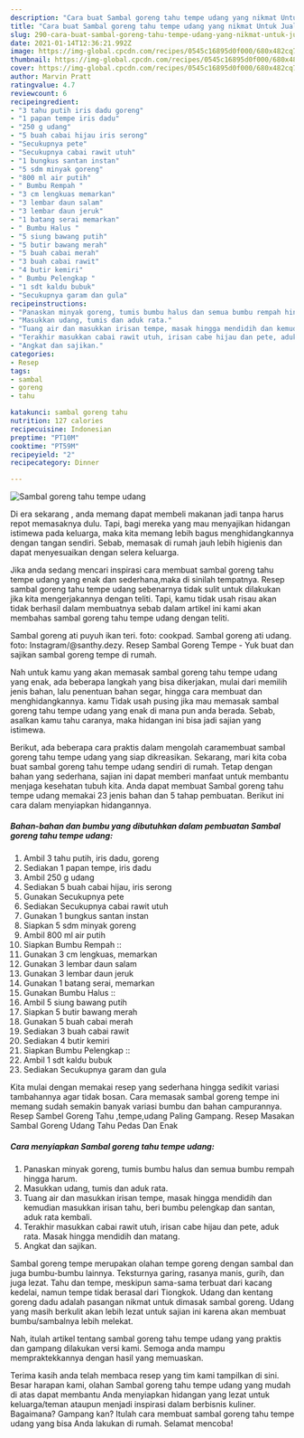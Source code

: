 ```yaml
---
description: "Cara buat Sambal goreng tahu tempe udang yang nikmat Untuk Jualan"
title: "Cara buat Sambal goreng tahu tempe udang yang nikmat Untuk Jualan"
slug: 290-cara-buat-sambal-goreng-tahu-tempe-udang-yang-nikmat-untuk-jualan
date: 2021-01-14T12:36:21.992Z
image: https://img-global.cpcdn.com/recipes/0545c16895d0f000/680x482cq70/sambal-goreng-tahu-tempe-udang-foto-resep-utama.jpg
thumbnail: https://img-global.cpcdn.com/recipes/0545c16895d0f000/680x482cq70/sambal-goreng-tahu-tempe-udang-foto-resep-utama.jpg
cover: https://img-global.cpcdn.com/recipes/0545c16895d0f000/680x482cq70/sambal-goreng-tahu-tempe-udang-foto-resep-utama.jpg
author: Marvin Pratt
ratingvalue: 4.7
reviewcount: 6
recipeingredient:
- "3 tahu putih iris dadu goreng"
- "1 papan tempe iris dadu"
- "250 g udang"
- "5 buah cabai hijau iris serong"
- "Secukupnya pete"
- "Secukupnya cabai rawit utuh"
- "1 bungkus santan instan"
- "5 sdm minyak goreng"
- "800 ml air putih"
- " Bumbu Rempah "
- "3 cm lengkuas memarkan"
- "3 lembar daun salam"
- "3 lembar daun jeruk"
- "1 batang serai memarkan"
- " Bumbu Halus "
- "5 siung bawang putih"
- "5 butir bawang merah"
- "5 buah cabai merah"
- "3 buah cabai rawit"
- "4 butir kemiri"
- " Bumbu Pelengkap "
- "1 sdt kaldu bubuk"
- "Secukupnya garam dan gula"
recipeinstructions:
- "Panaskan minyak goreng, tumis bumbu halus dan semua bumbu rempah hingga harum."
- "Masukkan udang, tumis dan aduk rata."
- "Tuang air dan masukkan irisan tempe, masak hingga mendidih dan kemudian masukkan irisan tahu, beri bumbu pelengkap dan santan, aduk rata kembali."
- "Terakhir masukkan cabai rawit utuh, irisan cabe hijau dan pete, aduk rata. Masak hingga mendidih dan matang."
- "Angkat dan sajikan."
categories:
- Resep
tags:
- sambal
- goreng
- tahu

katakunci: sambal goreng tahu 
nutrition: 127 calories
recipecuisine: Indonesian
preptime: "PT10M"
cooktime: "PT59M"
recipeyield: "2"
recipecategory: Dinner

---
```



![Sambal goreng tahu tempe udang](https://img-global.cpcdn.com/recipes/0545c16895d0f000/680x482cq70/sambal-goreng-tahu-tempe-udang-foto-resep-utama.jpg)

Di era  sekarang , anda memang dapat membeli makanan jadi tanpa harus repot memasaknya dulu. Tapi, bagi mereka yang mau menyajikan hidangan istimewa pada keluarga, maka kita memang lebih bagus menghidangkannya dengan tangan sendiri. Sebab, memasak di rumah jauh lebih higienis dan dapat menyesuaikan dengan selera keluarga.

Jika anda sedang mencari inspirasi cara membuat sambal goreng tahu tempe udang yang enak dan sederhana,maka di sinilah tempatnya. Resep sambal goreng tahu tempe udang  sebenarnya tidak sulit untuk dilakukan jika kita mengerjakannya dengan teliti. Tapi, kamu tidak usah risau akan tidak berhasil dalam membuatnya 
sebab dalam artikel ini kami akan membahas sambal goreng tahu tempe udang dengan teliti.  

Sambal goreng ati puyuh ikan teri. foto: cookpad. Sambal goreng ati udang. foto: Instagram/@santhy.dezy. Resep Sambal Goreng Tempe - Yuk buat dan sajikan sambal goreng tempe di rumah.

Nah untuk kamu yang akan memasak sambal goreng tahu tempe udang yang enak, ada beberapa langkah yang bisa dikerjakan, mulai dari memilih jenis bahan, lalu penentuan bahan segar, hingga cara membuat dan menghidangkannya. kamu Tidak usah pusing jika mau memasak sambal goreng tahu tempe udang yang enak di mana pun anda berada. Sebab, asalkan kamu  tahu caranya, maka hidangan ini bisa jadi sajian yang istimewa.

Berikut, ada beberapa cara praktis  dalam mengolah caramembuat sambal goreng tahu tempe udang yang siap dikreasikan. Sekarang, mari kita coba buat sambal goreng tahu tempe udang sendiri di rumah. Tetap dengan bahan yang sederhana, sajian ini dapat memberi manfaat untuk membantu menjaga kesehatan tubuh kita. Anda dapat membuat Sambal goreng tahu tempe udang memakai 23 jenis bahan dan 5 tahap pembuatan. Berikut ini cara dalam menyiapkan hidangannya.

<!--inarticleads1-->

##### Bahan-bahan dan bumbu yang dibutuhkan dalam pembuatan Sambal goreng tahu tempe udang:

1. Ambil 3 tahu putih, iris dadu, goreng
1. Sediakan 1 papan tempe, iris dadu
1. Ambil 250 g udang
1. Sediakan 5 buah cabai hijau, iris serong
1. Gunakan Secukupnya pete
1. Sediakan Secukupnya cabai rawit utuh
1. Gunakan 1 bungkus santan instan
1. Siapkan 5 sdm minyak goreng
1. Ambil 800 ml air putih
1. Siapkan  Bumbu Rempah ::
1. Gunakan 3 cm lengkuas, memarkan
1. Gunakan 3 lembar daun salam
1. Gunakan 3 lembar daun jeruk
1. Gunakan 1 batang serai, memarkan
1. Gunakan  Bumbu Halus ::
1. Ambil 5 siung bawang putih
1. Siapkan 5 butir bawang merah
1. Gunakan 5 buah cabai merah
1. Sediakan 3 buah cabai rawit
1. Sediakan 4 butir kemiri
1. Siapkan  Bumbu Pelengkap ::
1. Ambil 1 sdt kaldu bubuk
1. Sediakan Secukupnya garam dan gula


Kita mulai dengan memakai resep yang sederhana hingga sedikit variasi tambahannya agar tidak bosan. Cara memasak sambal goreng tempe ini memang sudah semakin banyak variasi bumbu dan bahan campurannya. Resep Sambel Goreng Tahu ,tempe,udang Paling Gampang. Resep Masakan Sambal Goreng Udang Tahu Pedas Dan Enak 

<!--inarticleads2-->

##### Cara menyiapkan Sambal goreng tahu tempe udang:

1. Panaskan minyak goreng, tumis bumbu halus dan semua bumbu rempah hingga harum.
1. Masukkan udang, tumis dan aduk rata.
1. Tuang air dan masukkan irisan tempe, masak hingga mendidih dan kemudian masukkan irisan tahu, beri bumbu pelengkap dan santan, aduk rata kembali.
1. Terakhir masukkan cabai rawit utuh, irisan cabe hijau dan pete, aduk rata. Masak hingga mendidih dan matang.
1. Angkat dan sajikan.


Sambal goreng tempe merupakan olahan tempe goreng dengan sambal dan juga bumbu-bumbu lainnya. Teksturnya garing, rasanya manis, gurih, dan juga lezat. Tahu dan tempe, meskipun sama-sama terbuat dari kacang kedelai, namun tempe tidak berasal dari Tiongkok. Udang dan kentang goreng dadu adalah pasangan nikmat untuk dimasak sambal goreng. Udang yang masih berkulit akan lebih lezat untuk sajian ini karena akan membuat bumbu/sambalnya lebih melekat. 

Nah, itulah artikel tentang  sambal goreng tahu tempe udang  yang praktis dan gampang dilakukan versi kami. Semoga anda mampu mempraktekkannya dengan hasil yang memuaskan. 

Terima kasih anda telah membaca resep yang tim kami tampilkan di sini. Besar harapan kami, olahan  Sambal goreng tahu tempe udang yang mudah di atas dapat membantu Anda menyiapkan hidangan yang lezat untuk keluarga/teman ataupun menjadi inspirasi dalam berbisnis kuliner. Bagaimana? Gampang kan? Itulah cara membuat sambal goreng tahu tempe udang yang bisa Anda lakukan di rumah. Selamat mencoba!

